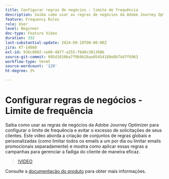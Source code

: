 ```yaml
---
title: Configurar regras de negócios - limite de frequência
description: Saiba como usar as regras de negócios da Adobe Journey Optimizer (AJO) para configurar o limite de frequência e evitar o excesso de solicitações de seus clientes. Este vídeo aborda a criação de conjuntos de regras globais e personalizadas (como limitar todos os emails a um por dia ou limitar emails promocionais separadamente) e mostra como aplicar essas regras a campanhas para gerenciar a fadiga do cliente de maneira eficaz.
feature: Frequency Rules
role: User
level: Beginner
doc-type: Feature Video
duration: 332
last-substantial-update: 2024-09-10T00:00:00Z
jira: KT-14860
exl-id: 936c8902-ce08-4877-a255-f840c301398b
source-git-commit: 095d1010ba7f9b9b20aa05454188e8b74d7f6963
workflow-type: tm+mt
source-wordcount: '129'
ht-degree: 5%

---
```


# Configurar regras de negócios - Limite de frequência

Saiba como usar as regras de negócios da Adobe Journey Optimizer para configurar o limite de frequência e evitar o excesso de solicitações de seus clientes. Este vídeo aborda a criação de conjuntos de regras globais e personalizadas (como limitar todos os emails a um por dia ou limitar emails promocionais separadamente) e mostra como aplicar essas regras a campanhas para gerenciar a fadiga do cliente de maneira eficaz.

>[!VIDEO](https://video.tv.adobe.com/v/3433395/?learn=on)

Consulte a [documentação do produto](https://experienceleague.adobe.com/en/docs/journey-optimizer/using/configuration/frequency-rules) para obter mais informações.

